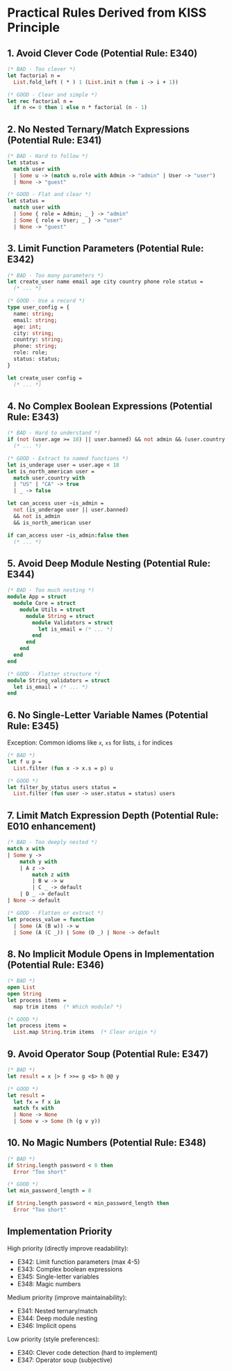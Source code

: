 # Practical Rules Derived from KISS Principle

## 1. **Avoid Clever Code** (Potential Rule: E340)
```ocaml
(* BAD - Too clever *)
let factorial n = 
  List.fold_left ( * ) 1 (List.init n (fun i -> i + 1))

(* GOOD - Clear and simple *)
let rec factorial n =
  if n <= 0 then 1 else n * factorial (n - 1)
```

## 2. **No Nested Ternary/Match Expressions** (Potential Rule: E341)
```ocaml
(* BAD - Hard to follow *)
let status = 
  match user with
  | Some u -> (match u.role with Admin -> "admin" | User -> "user")
  | None -> "guest"

(* GOOD - Flat and clear *)
let status =
  match user with
  | Some { role = Admin; _ } -> "admin"
  | Some { role = User; _ } -> "user"
  | None -> "guest"
```

## 3. **Limit Function Parameters** (Potential Rule: E342)
```ocaml
(* BAD - Too many parameters *)
let create_user name email age city country phone role status =
  (* ... *)

(* GOOD - Use a record *)
type user_config = {
  name: string;
  email: string;
  age: int;
  city: string;
  country: string;
  phone: string;
  role: role;
  status: status;
}

let create_user config =
  (* ... *)
```

## 4. **No Complex Boolean Expressions** (Potential Rule: E343)
```ocaml
(* BAD - Hard to understand *)
if (not (user.age >= 18) || user.banned) && not admin && (user.country = "US" || user.country = "CA") then
  (* ... *)

(* GOOD - Extract to named functions *)
let is_underage user = user.age < 18
let is_north_american user = 
  match user.country with
  | "US" | "CA" -> true
  | _ -> false

let can_access user ~is_admin =
  not (is_underage user || user.banned) 
  && not is_admin 
  && is_north_american user

if can_access user ~is_admin:false then
  (* ... *)
```

## 5. **Avoid Deep Module Nesting** (Potential Rule: E344)
```ocaml
(* BAD - Too much nesting *)
module App = struct
  module Core = struct
    module Utils = struct
      module String = struct
        module Validators = struct
          let is_email = (* ... *)
        end
      end
    end
  end
end

(* GOOD - Flatter structure *)
module String_validators = struct
  let is_email = (* ... *)
end
```

## 6. **No Single-Letter Variable Names** (Potential Rule: E345)
Exception: Common idioms like `x`, `xs` for lists, `i` for indices
```ocaml
(* BAD *)
let f u p = 
  List.filter (fun x -> x.s = p) u

(* GOOD *)
let filter_by_status users status = 
  List.filter (fun user -> user.status = status) users
```

## 7. **Limit Match Expression Depth** (Potential Rule: E010 enhancement)
```ocaml
(* BAD - Too deeply nested *)
match x with
| Some y ->
    match y with
    | A z ->
        match z with
        | B w -> w
        | C _ -> default
    | D _ -> default
| None -> default

(* GOOD - Flatten or extract *)
let process_value = function
  | Some (A (B w)) -> w
  | Some (A (C _)) | Some (D _) | None -> default
```

## 8. **No Implicit Module Opens in Implementation** (Potential Rule: E346)
```ocaml
(* BAD *)
open List
open String
let process items = 
  map trim items  (* Which module? *)

(* GOOD *)
let process items = 
  List.map String.trim items  (* Clear origin *)
```

## 9. **Avoid Operator Soup** (Potential Rule: E347)
```ocaml
(* BAD *)
let result = x |> f >>= g <$> h @@ y

(* GOOD *)
let result = 
  let fx = f x in
  match fx with
  | None -> None
  | Some v -> Some (h (g v y))
```

## 10. **No Magic Numbers** (Potential Rule: E348)
```ocaml
(* BAD *)
if String.length password < 8 then
  Error "Too short"

(* GOOD *)
let min_password_length = 8

if String.length password < min_password_length then
  Error "Too short"
```

## Implementation Priority

High priority (directly improve readability):
- E342: Limit function parameters (max 4-5)
- E343: Complex boolean expressions
- E345: Single-letter variables
- E348: Magic numbers

Medium priority (improve maintainability):
- E341: Nested ternary/match
- E344: Deep module nesting
- E346: Implicit opens

Low priority (style preferences):
- E340: Clever code detection (hard to implement)
- E347: Operator soup (subjective)